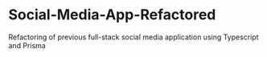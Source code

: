 # Social-Media-App-Refactored
Refactoring of previous full-stack social media application using Typescript and Prisma

